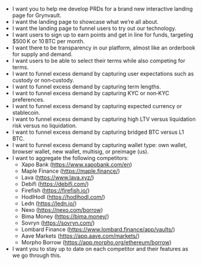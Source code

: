- I want you to help me develop PRDs for a brand new interactive landing page for Grynvault.
- I want the landing page to showcase what we’re all about.
- I want the landing page to funnel users to try out our technology.
- I want users to sign up to earn points and get in line for funds, targeting $500 K or 10 BTC per month.
- I want there to be transparency in our platform, almost like an orderbook for supply and demand.
- I want users to be able to select their terms while also competing for terms.
- I want to funnel excess demand by capturing user expectations such as custody or non‑custody.
- I want to funnel excess demand by capturing term lengths.
- I want to funnel excess demand by capturing KYC or non‑KYC preferences.
- I want to funnel excess demand by capturing expected currency or stablecoin.
- I want to funnel excess demand by capturing high LTV versus liquidation risk versus no liquidation.
- I want to funnel excess demand by capturing bridged BTC versus L1 BTC.
- I want to funnel excess demand by capturing wallet type: own wallet, browser wallet, new wallet, multisig, or preimage (us).
- I want to aggregate the following competitors:
  - Xapo Bank (https://www.xapobank.com/en)
  - Maple Finance (https://maple.finance/)
  - Lava (https://www.lava.xyz/)
  - Debifi (https://debifi.com/)
  - Firefish (https://firefish.io/)
  - HodlHodl (https://hodlhodl.com/)
  - Ledn (https://ledn.io/)
  - Nexo (https://nexo.com/borrow)
  - Bima Money (https://bima.money/)
  - Sovryn (https://sovryn.com/)
  - Lombard Finance (https://www.lombard.finance/app/vaults/)
  - Aave Markets (https://app.aave.com/markets/)
  - Morpho Borrow (https://app.morpho.org/ethereum/borrow)
- I want you to stay up to date on each competitor and their features as we go through this.
